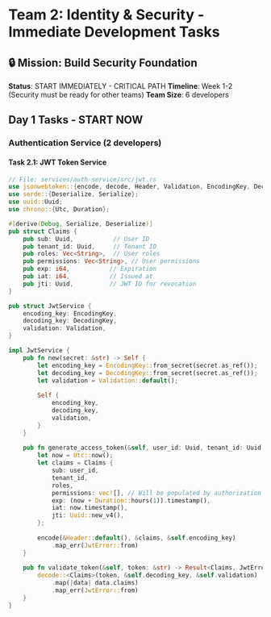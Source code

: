 # Team 2: Identity & Security - Immediate Development Tasks

## 🔒 Mission: Build Security Foundation

**Status**: START IMMEDIATELY - CRITICAL PATH
**Timeline**: Week 1-2 (Security must be ready for other teams)
**Team Size**: 6 developers

## Day 1 Tasks - START NOW

### Authentication Service (2 developers)

#### Task 2.1: JWT Token Service
```rust
// File: services/auth-service/src/jwt.rs
use jsonwebtoken::{encode, decode, Header, Validation, EncodingKey, DecodingKey};
use serde::{Deserialize, Serialize};
use uuid::Uuid;
use chrono::{Utc, Duration};

#[derive(Debug, Serialize, Deserialize)]
pub struct Claims {
    pub sub: Uuid,           // User ID
    pub tenant_id: Uuid,     // Tenant ID
    pub roles: Vec<String>,  // User roles
    pub permissions: Vec<String>, // User permissions
    pub exp: i64,           // Expiration
    pub iat: i64,           // Issued at
    pub jti: Uuid,          // JWT ID for revocation
}

pub struct JwtService {
    encoding_key: EncodingKey,
    decoding_key: DecodingKey,
    validation: Validation,
}

impl JwtService {
    pub fn new(secret: &str) -> Self {
        let encoding_key = EncodingKey::from_secret(secret.as_ref());
        let decoding_key = DecodingKey::from_secret(secret.as_ref());
        let validation = Validation::default();
        
        Self {
            encoding_key,
            decoding_key,
            validation,
        }
    }
    
    pub fn generate_access_token(&self, user_id: Uuid, tenant_id: Uuid, roles: Vec<String>) -> Result<String, JwtError> {
        let now = Utc::now();
        let claims = Claims {
            sub: user_id,
            tenant_id,
            roles,
            permissions: vec![], // Will be populated by authorization service
            exp: (now + Duration::hours(1)).timestamp(),
            iat: now.timestamp(),
            jti: Uuid::new_v4(),
        };
        
        encode(&Header::default(), &claims, &self.encoding_key)
            .map_err(JwtError::from)
    }
    
    pub fn validate_token(&self, token: &str) -> Result<Claims, JwtError> {
        decode::<Claims>(token, &self.decoding_key, &self.validation)
            .map(|data| data.claims)
            .map_err(JwtError::from)
    }
}
```